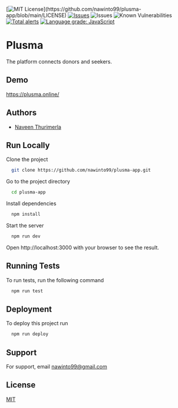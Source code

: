 
[![MIT License](https://img.shields.io/apm/l/atomic-design-ui.svg?)](https://github.com/nawinto99/plusma-app/blob/main/LICENSE) 
[![Issues](https://img.shields.io/github/issues/nawinto99/plusma-app)](https://github.com/nawinto99/plusma-app/issues)
![Issues](https://img.shields.io/github/checks-status/nawinto99/plusma-app/main)
![Known Vulnerabilities](https://snyk.io/test/github/nawinto99/plusma-app/badge.svg)
[![Total alerts](https://img.shields.io/lgtm/alerts/g/nawinto99/plusma-app.svg?logo=lgtm&logoWidth=18)](https://lgtm.com/projects/g/nawinto99/plusma-app/alerts/)
[![Language grade: JavaScript](https://img.shields.io/lgtm/grade/javascript/g/nawinto99/plusma-app.svg?logo=lgtm&logoWidth=18)](https://lgtm.com/projects/g/nawinto99/plusma-app/context:javascript)

# Plusma

The platform connects donors and seekers.

## Demo

https://plusma.online/
  
## Authors

- [Naveen Thurimerla](https://www.github.com/nawinto99)

## Run Locally

Clone the project

```bash
  git clone https://github.com/nawinto99/plusma-app.git
```

Go to the project directory

```bash
  cd plusma-app
```

Install dependencies

```bash
  npm install
```

Start the server

```bash
  npm run dev
```

Open http://localhost:3000 with your browser to see the result.
  
## Running Tests

To run tests, run the following command

```bash
  npm run test
```

  
## Deployment

To deploy this project run

```bash
  npm run deploy
```

  
## Support

For support, email nawinto99@gmail.com  
## License

[MIT](https://github.com/nawinto99/plusma-app/blob/main/LICENSE)

  
